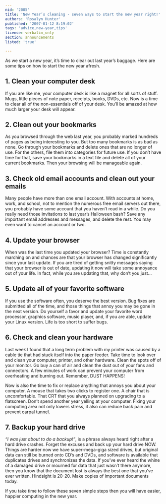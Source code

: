 ```yaml
---
nid: '2005'
title: 'New Year’s cleaning - seven ways to start the new year right!'
authors: 'Rosalyn Hunter'
published: '2007-01-12 8:19:02'
tags: 'advice,new-year,tips'
license: verbatim_only
section: announcements
listed: 'true'

---
```

As we start a new year, it’s time to clear out last year’s baggage. Here are some tips on how to start the new year afresh.


## 1. Clean your computer desk

If you are like me, your computer desk is like a magnet for all sorts of stuff. Mugs, little pieces of note paper, receipts, books, DVDs, etc. Now is a time to clear all of the non-essentials off of your desk. You’ll be amazed at how much larger your desk will appear.


## 2. Clean out your bookmarks

As you browsed through the web last year, you probably marked hundreds of pages as being interesting to you. But too many bookmarks is as bad as none. Go through your bookmarks and delete ones that are no longer of use. For the others, file them into categories for future use. If you don’t have time for that, save your bookmarks in a text file and delete all of your current bookmarks. Then your browsing will be manageable again.


## 3. Check old email accounts and clean out your emails

Many people have more than one email account. With accounts at home, work, and school, not to mention the numerous free email servers out there, you probably have some account that you haven’t read in a while. Do you really need those invitations to last year’s Halloween bash? Save any important email addresses and messages, and delete the rest. You may even want to cancel an account or two.


## 4. Update your browser

When was the last time you updated your browser? Time is constantly marching on and chances are that your browser has changed significantly since your last update. If you are tired of getting snitty messages saying that your browser is out of date, updating it now will take some annoyance out of your life. In fact, while you are updating that, why don’t you just...


## 5. Update all of your favorite software

If you use the software often, you deserve the best version. Bug fixes are submitted all of the time, and those things that annoy you may be gone in the next version. Do yourself a favor and update your favorite word processor, graphics software, music player, and, if you are able, update your Linux version. Life is too short to suffer bugs.


## 6. Check and clean your hardware

Last week I found that a long term problem with my printer was caused by a cable tie that had stuck itself into the paper feeder. Take time to look over and clean your computer, printer, and other hardware. Clean the spots off of your monitor. Go buy a can of air and clean the dust out of your fans and connectors. A few minutes of work can prevent your computer from overheating and burning out. Remember, DUST HAPPENS!

Now is also the time to fix or replace anything that annoys you about your computer. A mouse that takes two clicks to register one. A chair that is uncomfortable. That CRT that you always planned on upgrading to a flatscreen. Don’t spend another year yelling at your computer. Fixing your computing area not only lowers stress, it also can reduce back pain and prevent carpal tunnel.


## 7. Backup your hard drive

_“I was just about to do a backup!”_, is a phrase always heard right after a hard drive crashes. Forget the excuses and back up your hard drive NOW. Things are harder now we have super-mega-giga sized drives, but original data can still be burned onto CD’s and DVDs, and software is available that duplicates drives and synchronizes the data. If you’ve ever heard the whine of a damaged drive or mourned for data that just wasn’t there anymore, then you know that the document lost is always the best one that you’ve ever written. Hindsight is 20-20. Make copies of important documents today.

If you take time to follow these seven simple steps then you will have easier, happier computing in the new year.

